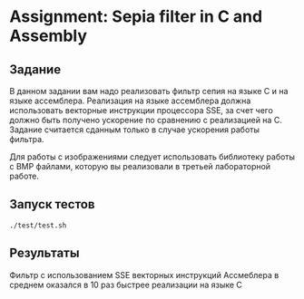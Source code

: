 # Assignment: Sepia filter in C and Assembly

## Задание

В данном задании вам надо реализовать фильтр сепия на языке C и на языке ассемблера. Реализация на языке ассемблера должна использовать векторные инструкции процессора SSE, за счет чего должно быть получено ускорение по сравнению с реализацией на C. Задание считается сданным только в случае ускорения работы фильтра.

Для работы с изображениями следует использовать библиотеку работы с BMP файлами, которую вы реализовали в третьей лабораторной работе.

## Запуск тестов

```shell
./test/test.sh
```

## Результаты

Фильтр с использованием SSE векторных инструкций Ассмеблера в среднем оказался в 10 раз быстрее реализации на языке C
